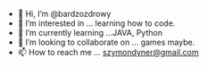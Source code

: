 - 👋 Hi, I’m @bardzozdrowy
- 👀 I’m interested in ... learning how to code.
- 🌱 I’m currently learning ...JAVA, Python
- 💞️ I’m looking to collaborate on ... games maybe.
- 📫 How to reach me ... szymondyner@gmail.com

<!---
bardzozdrowy/bardzozdrowy is a ✨ special ✨ repository because its `README.md` (this file) appears on your GitHub profile.
You can click the Preview link to take a look at your changes.
--->
